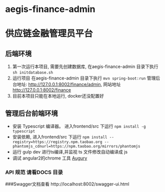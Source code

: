# aegis-finance-admin
# 供应链金融管理员平台

## 后端环境

1. 第一次运行本项目, 需要先创建数据库, 在aegis-finance-admin 目录下执行 ``` sh initdatabase.sh ```
2. 运行项目 在aegis-finance-admin 目录下执行 ``` mvn spring-boot:run ``` 管理后台地址: http://127.0.0.1:8002/finance/admin, 网站地址 http://127.0.0.1:8002/finance
3. 目前本项目只能在本地运行, docker还没配置好


## 管理后台前端环境

- 安装 Typescript 编译器。 进入frontend/src 下运行 ``` npm install -g typescript ```
- 安装依赖, 进入frontend/src 下运行 ``` npm install --registry=https://registry.npm.taobao.org --phantomjs_cdnurl=https://npm.taobao.org/mirrors/phantomjs ```
- 运行 gulp dev 进行ts编译,并监视 ts 文件修改自动编译成 js
- 调试 angular2的chrome 工具 [Augury](https://augury.angular.io/)  



### API 规范 请看DOCS 目录


###Swagger文档查看
http://localhost:8002/swagger-ui.html
